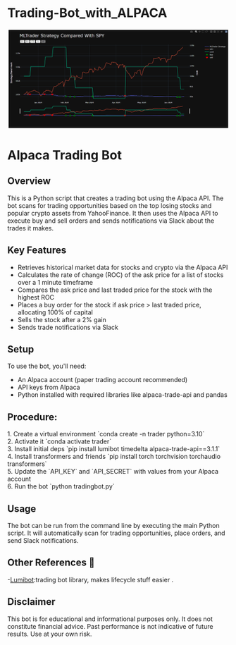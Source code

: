# Trading-Bot_with_ALPACA

<!DOCTYPE html> 
![logo](https://github.com/prabhakarvenkat/Trading-Bot_with_ALPACA/blob/33b3c9ed8e7a638b161997a947b5e6368ecf6524/2023-12-15_2024-6-20/Screenshot%202024-06-30%20223105.png)
<html> <head> </head> <body> <h1>Alpaca Trading Bot</h1> <h2>Overview</h2> <p>This is a Python script that creates a trading bot using the Alpaca API. The bot scans for trading opportunities based on the top losing stocks and popular crypto assets from YahooFinance. It then uses the Alpaca API to execute buy and sell orders and sends notifications via Slack about the trades it makes.</p> <h2>Key Features</h2> <ul> <li>Retrieves historical market data for stocks and crypto via the Alpaca API</li> <li>Calculates the rate of change (ROC) of the ask price for a list of stocks over a 1 minute timeframe</li> <li>Compares the ask price and last traded price for the stock with the highest ROC</li> <li>Places a buy order for the stock if ask price > last traded price, allocating 100% of capital</li> <li>Sells the stock after a 2% gain</li> <li>Sends trade notifications via Slack</li> </ul> <h2>Setup</h2> <p>To use the bot, you'll need:</p> <ul> <li>An Alpaca account (paper trading account recommended)</li> <li>API keys from Alpaca</li> <li>Python installed with required libraries like alpaca-trade-api and pandas</li> </ul> 

<h2> Procedure: </h2>
1. Create a virtual environment `conda create -n trader python=3.10` <br>
2. Activate it `conda activate trader` <br>
3. Install initial deps `pip install lumibot timedelta alpaca-trade-api==3.1.1` <br>
4. Install transformers and friends `pip install torch torchvision torchaudio transformers` <br>
5. Update the `API_KEY` and `API_SECRET` with values from your Alpaca account <br>
6. Run the bot `python tradingbot.py`  <br>
  
<h2>Usage</h2> <p>The bot can be run from the command line by executing the main Python script. It will automatically scan for trading opportunities, place orders, and send Slack notifications.</p> 

## Other References 🔗

<p>-<a href="github.com/Lumiwealth/lumibot)">Lumibot</a>:trading bot library, makes lifecycle stuff easier .</p>


<h2>Disclaimer</h2> <p>This bot is for educational and informational purposes only. It does not constitute financial advice. Past performance is not indicative of future results. Use at your own risk.</p> </body> </html>
